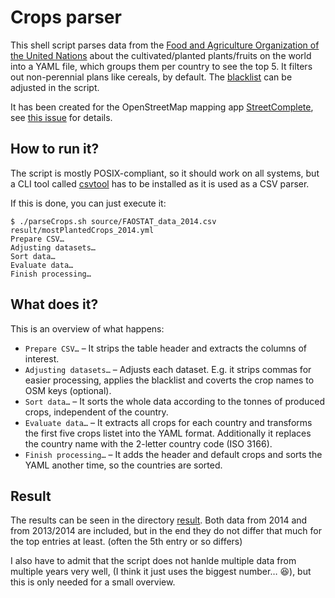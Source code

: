 # Crops parser

This shell script parses data from the [Food and Agriculture Organization of the United Nations](http://www.fao.org/faostat/en/#data/QC) about the cultivated/planted plants/fruits on the world into a YAML file, which groups them per country to see the top 5.
It filters out non-perennial plans like cereals, by default. The [blacklist](./crop-blacklist.list) can be adjusted in the script.

It has been created for the OpenStreetMap mapping app [StreetComplete](https://github.com/westnordost/StreetComplete), see [this issue](https://github.com/westnordost/StreetComplete/issues/368) for details.

## How to run it?

The script is mostly POSIX-compliant, so it should work on all systems, but a CLI tool called [csvtool](https://github.com/Chris00/ocaml-csv) has to be installed as it is used as a CSV parser.

If this is done, you can just execute it:
```shell
$ ./parseCrops.sh source/FAOSTAT_data_2014.csv result/mostPlantedCrops_2014.yml
Prepare CSV…
Adjusting datasets…
Sort data…
Evaluate data…
Finish processing…
```

## What does it?

This is an overview of what happens:
* `Prepare CSV…` – It strips the table header and extracts the columns of interest.
* `Adjusting datasets…` – Adjusts each dataset. E.g. it strips commas for easier processing, applies the blacklist and coverts the crop names to OSM keys (optional).
* `Sort data…` – It sorts the whole data according to the tonnes of produced crops, independent of the country.
* `Evaluate data…` – It extracts all crops for each country and transforms the first five crops listet into the YAML format. Additionally it replaces the country name with the 2-letter country code (ISO 3166).
* `Finish processing…` – It adds the header and default crops and sorts the YAML another time, so the countries are sorted.

## Result

The results can be seen in the directory [result](result). Both data from 2014 and from 2013/2014 are included, but in the end they do not differ that much for the top entries at least. (often the 5th entry or so differs)

I also have to admit that the script does not hanlde multiple data from multiple years very well, (I think it just uses the biggest number… :laughing:), but this is only needed for a small overview.
